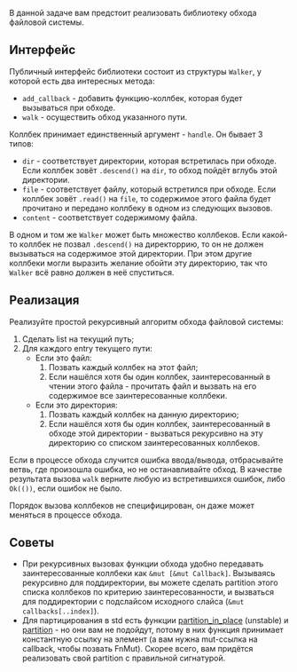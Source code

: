 В данной задаче вам предстоит реализовать библиотеку обхода файловой системы.

## Интерфейс

Публичный интерфейс библиотеки состоит из структуры `Walker`, у которой есть два интересных метода:
* `add_callback` - добавить функцию-коллбек, которая будет вызываться при обходе.
* `walk` - осуществить обход указанного пути.

Коллбек принимает единственный аргумент - `handle`. Он бывает 3 типов:
* `dir` - соответствует директории, которая встретилась при обходе. Если коллбек зовёт `.descend()`
на `dir`, то обход пойдёт вглубь этой директории.
* `file` - соответствует файлу, который встретился при обходе. Если коллбек зовёт `.read()` на `file`,
то содержимое этого файла будет прочитано и передано коллбеку в одном из следующих вызовов.
* `content` - соответствует содержимому файла.

В одном и том же `Walker` может быть множество коллбеков. Если какой-то коллбек не позвал `.descend()`
на директоррию, то он не должен вызываться на содержимое этой директории. При этом другие коллбеки
могли выразить желание обойти эту директорию, так что `Walker` всё равно должен в неё спуститься.

## Реализация

Реализуйте простой рекурсивный алгоритм обхода файловой системы:

1. Сделать list на текущий путь;
2. Для каждого entry текущего пути:
	* Если это файл:
		1. Позвать каждый коллбек на этот файл;
		2. Если нашёлся хотя бы один коллбек, заинтересованный в чтении этого файла - прочитать файл
   		и вызвать на его содержимое все заинтересованные коллбеки.
	* Если это директория:
		1. Позвать каждый коллбек на данную директорию;
		2. Если нашёлся хотя бы один коллбек, заинтересованный в обходе этой директории - вызваться
		рекурсивно на эту директорию со списком заинтересованных коллбеков.

Если в процессе обхода случится ошибка ввода/вывода, отбрасывайте ветвь, где произошла ошибка, но
не останавливайте обход. В качестве результата вызова `walk` верните любую из встретившихся ошибок,
либо `Ok(())`, если ошибок не было.

Порядок вызова коллбеков не специфицирован, он даже может меняться в процессе обхода.

## Советы

* При рекурсивных вызовах функции обхода удобно передавать заинтересованные коллбеки как
`&mut [&mut Callback]`. Вызываясь рекурсивно для поддиректории, вы можете сделать partition
этого списка коллбеков по критерию заинтересованности, и вызваться для поддиректории с подслайсом
исходного слайса (`&mut callbacks[..index]`).
* Для партицирования в std есть функции [partition_in_place](https://doc.rust-lang.org/std/iter/trait.Iterator.html#method.partition_in_place) (unstable) и [partition](https://doc.rust-lang.org/std/iter/trait.Iterator.html#method.partition) - но они вам не подойдут, потому в них функция принимает константную ссылку на элемент (а вам нужна mut-ссылка на callback, чтобы позвать FnMut). Скорее всего, вам придётся реализовать свой partition с правильной сигнатурой.
